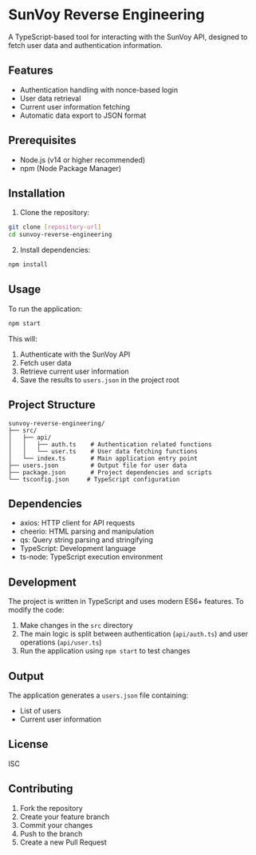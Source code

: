 # SunVoy Reverse Engineering

A TypeScript-based tool for interacting with the SunVoy API, designed to fetch user data and authentication information.

## Features

- Authentication handling with nonce-based login
- User data retrieval
- Current user information fetching
- Automatic data export to JSON format

## Prerequisites

- Node.js (v14 or higher recommended)
- npm (Node Package Manager)

## Installation

1. Clone the repository:
```bash
git clone [repository-url]
cd sunvoy-reverse-engineering
```

2. Install dependencies:
```bash
npm install
```

## Usage

To run the application:

```bash
npm start
```

This will:
1. Authenticate with the SunVoy API
2. Fetch user data
3. Retrieve current user information
4. Save the results to `users.json` in the project root

## Project Structure

```
sunvoy-reverse-engineering/
├── src/
│   ├── api/
│   │   ├── auth.ts    # Authentication related functions
│   │   └── user.ts    # User data fetching functions
│   └── index.ts       # Main application entry point
├── users.json         # Output file for user data
├── package.json       # Project dependencies and scripts
└── tsconfig.json     # TypeScript configuration
```

## Dependencies

- axios: HTTP client for API requests
- cheerio: HTML parsing and manipulation
- qs: Query string parsing and stringifying
- TypeScript: Development language
- ts-node: TypeScript execution environment

## Development

The project is written in TypeScript and uses modern ES6+ features. To modify the code:

1. Make changes in the `src` directory
2. The main logic is split between authentication (`api/auth.ts`) and user operations (`api/user.ts`)
3. Run the application using `npm start` to test changes

## Output

The application generates a `users.json` file containing:
- List of users
- Current user information

## License

ISC

## Contributing

1. Fork the repository
2. Create your feature branch
3. Commit your changes
4. Push to the branch
5. Create a new Pull Request 